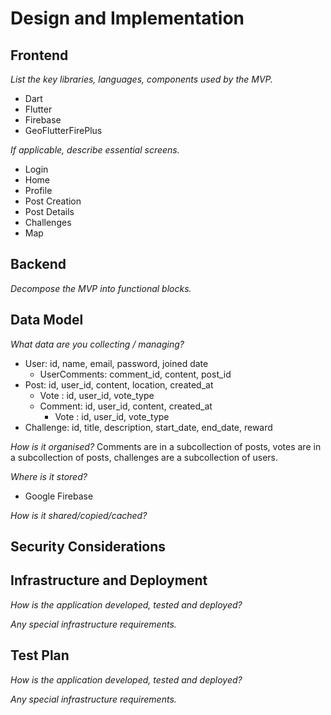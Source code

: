 # Design and Implementation

## Frontend

*List the key libraries, languages, components used by the MVP.*
- Dart
- Flutter
- Firebase
- GeoFlutterFirePlus

*If applicable, describe essential screens.*
- Login
- Home
- Profile
- Post Creation
- Post Details
- Challenges
- Map


## Backend

*Decompose the MVP into functional blocks.*

## Data Model

*What data are you collecting / managing?*
- User: id, name, email, password, joined date
  - UserComments: comment_id, content, post_id
- Post: id, user_id, content, location, created_at
  - Vote : id, user_id, vote_type
  - Comment: id, user_id, content, created_at
    - Vote : id, user_id, vote_type
- Challenge: id, title, description, start_date, end_date, reward

*How is it organised?*
Comments are in a subcollection of posts, votes are in a subcollection of posts, challenges are a subcollection of users.

*Where is it stored?*
- Google Firebase

*How is it shared/copied/cached?*

## Security Considerations

## Infrastructure and Deployment

*How is the application developed, tested and deployed?*

*Any special infrastructure requirements.*

## Test Plan

*How is the application developed, tested and deployed?*

*Any special infrastructure requirements.*

